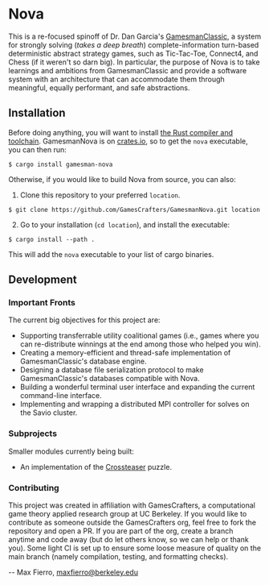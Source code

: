 # Nova

This is a re-focused spinoff of Dr. Dan Garcia's [GamesmanClassic](https://github.com/GamesCrafters/GamesmanClassic), a system for strongly solving (_takes a deep breath_) complete-information turn-based deterministic abstract strategy games, such as Tic-Tac-Toe, Connect4, and Chess (if it weren't so darn big). In particular, the purpose of Nova is to take learnings and ambitions from GamesmanClassic and provide a software system with an architecture that can accommodate them through meaningful, equally performant, and safe abstractions. 

## Installation

Before doing anything, you will want to install [the Rust compiler and toolchain](https://www.rust-lang.org/tools/install). GamesmanNova is on [crates.io](https://crates.io/crates/gamesman-nova), so to get the `nova` executable, you can then run:

```
$ cargo install gamesman-nova
```

Otherwise, if you would like to build Nova from source, you can also:

1. Clone this repository to your preferred `location`.

```
$ git clone https://github.com/GamesCrafters/GamesmanNova.git location
```

2. Go to your installation (`cd location`), and install the executable:

```
$ cargo install --path .
```

This will add the `nova` executable to your list of cargo binaries.

## Development

### Important Fronts

The current big objectives for this project are:

* Supporting transferrable utility coalitional games (i.e., games where you can re-distribute winnings at the end among those who helped you win).
* Creating a memory-efficient and thread-safe implementation of GamesmanClassic's database engine.
* Designing a database file serialization protocol to make GamesmanClassic's databases compatible with Nova.
* Building a wonderful terminal user interface and expanding the current command-line interface.
* Implementing and wrapping a distributed MPI controller for solves on the Savio cluster.

### Subprojects

Smaller modules currently being built:

* An implementation of the [Crossteaser](https://www.jaapsch.net/puzzles/crosstsr.htm) puzzle.

### Contributing

This project was created in affiliation with GamesCrafters, a computational game theory applied research group at UC Berkeley. If you would like to contribute as someone outside the GamesCrafters org, feel free to fork the repository and open a PR. If you are part of the org, create a branch anytime and code away (but do let others know, so we can help or thank you). Some light CI is set up to ensure some loose measure of quality on the main branch (namely compilation, testing, and formatting checks).

-- Max Fierro, maxfierro@berkeley.edu
